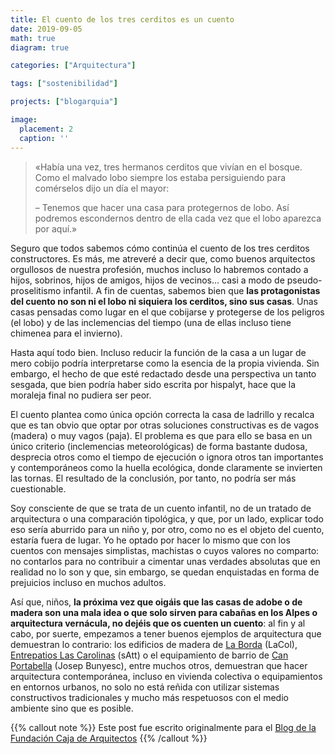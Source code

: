 ```yaml
---
title: El cuento de los tres cerditos es un cuento
date: 2019-09-05
math: true
diagram: true

categories: ["Arquitectura"]

tags: ["sostenibilidad"]

projects: ["blogarquia"]

image:
  placement: 2
  caption: ''
---
```



>«Había una vez, tres hermanos cerditos que vivían en el bosque. Como el malvado lobo siempre los estaba persiguiendo para comérselos dijo un día el mayor:
>
>– Tenemos que hacer una casa para protegernos de lobo. Así podremos escondernos dentro de ella cada vez que el lobo aparezca por aquí.»

Seguro que todos sabemos cómo continúa el cuento de los tres cerditos constructores. Es más, me atreveré a decir que, como buenos arquitectos orgullosos de nuestra profesión, muchos incluso lo habremos contado a hijos, sobrinos, hijos de amigos, hijos de vecinos… casi a modo de pseudo-proselitismo infantil. A fin de cuentas, sabemos bien que **las protagonistas del cuento no son ni el lobo ni siquiera los cerditos, sino sus casas**. Unas casas pensadas como lugar en el que cobijarse y protegerse de los peligros (el lobo) y de las inclemencias del tiempo (una de ellas incluso tiene chimenea para el invierno).

Hasta aquí todo bien. Incluso reducir la función de la casa a un lugar de mero cobijo podría interpretarse como la esencia de la propia vivienda. Sin embargo, el hecho de que esté redactado desde una perspectiva un tanto sesgada, que bien podría haber sido escrita por hispalyt, hace que la moraleja final no pudiera ser peor.

El cuento plantea como única opción correcta la casa de ladrillo y recalca que es tan obvio que optar por otras soluciones constructivas es de vagos (madera) o muy vagos (paja). El problema es que para ello se basa en un único criterio (inclemencias meteorológicas) de forma bastante dudosa, desprecia otros como el tiempo de ejecución o ignora otros tan importantes y contemporáneos como la huella ecológica, donde claramente se invierten las tornas. El resultado de la conclusión, por tanto, no podría ser más cuestionable.

Soy consciente de que se trata de un cuento infantil, no de un tratado de arquitectura o una comparación tipológica, y que, por un lado, explicar todo eso sería aburrido para un niño y, por otro, como no es el objeto del cuento, estaría fuera de lugar. Yo he optado por hacer lo mismo que con los cuentos con mensajes simplistas, machistas o cuyos valores no comparto: no contarlos para no contribuir a cimentar unas verdades absolutas que en realidad no lo son y que, sin embargo, se quedan enquistadas en forma de prejuicios incluso en muchos adultos.

Así que, niños, **la próxima vez que oigáis que las casas de adobe o de madera son una mala idea o que solo sirven para cabañas en los Alpes o arquitectura vernácula, no dejéis que os cuenten un cuento**: al fin y al cabo, por suerte, empezamos a tener buenos ejemplos de arquitectura que demuestran lo contrario: los edificios de madera de [La Borda](http://www.lacol.coop/projectes/laborda/) (LaCol), [Entrepatios Las Carolinas](http://satt.es/portfolio_page/cohousing-las-carolinas-entrepatiosg/) (sAtt) o el equipamiento de barrio de [Can Portabella](http://www.bunyesc.com/projectes/35canportabella.html) (Josep Bunyesc), entre muchos otros, demuestran que hacer arquitectura contemporánea, incluso en vivienda colectiva o equipamientos en entornos urbanos, no solo no está reñida con utilizar sistemas constructivos tradicionales y mucho más respetuosos con el medio ambiente sino que es posible.

{{% callout note %}}
Este post fue escrito originalmente para el [Blog de la Fundación Caja de Arquitectos](https://blogfundacion.arquia.es/2019/07/el-cuento-de-los-tres-cerditos-es-un-cuento/)
{{% /callout %}}
